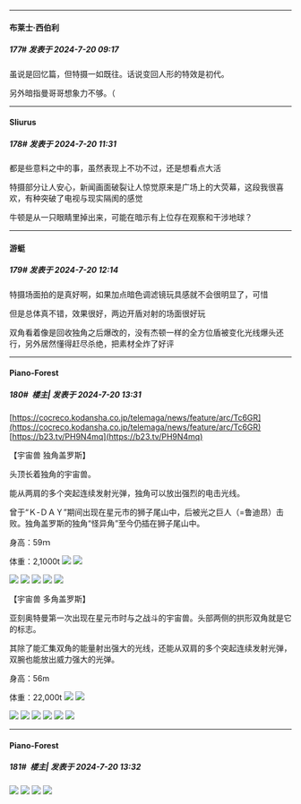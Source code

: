 ﻿
*****

####  布莱士·西伯利  
##### 177#       发表于 2024-7-20 09:17

虽说是回忆篇，但特摄一如既往。话说变回人形的特效是初代。

另外暗指曼哥哥想象力不够。（


*****

####  Sliurus  
##### 178#       发表于 2024-7-20 11:31

都是些意料之中的事，虽然表现上不功不过，还是想看点大活

特摄部分让人安心，新闻画面破裂让人惊觉原来是广场上的大荧幕，这段我很喜欢，有种突破了电视与现实隔阂的感觉

牛顿是从一只眼睛里掉出来，可能在暗示有上位存在观察和干涉地球？


*****

####  游蜓  
##### 179#       发表于 2024-7-20 12:14

特摄场面拍的是真好啊，如果加点暗色调滤镜玩具感就不会很明显了，可惜

但是总体真不错，效果很好，两边开盾对射的场面很好玩

双角看着像是回收独角之后爆改的，没有杰顿一样的全方位盾被变化光线爆头还行，另外居然懂得赶尽杀绝，把素材全炸了好评


*****

####  Piano-Forest  
##### 180#         楼主| 发表于 2024-7-20 13:31

[https://cocreco.kodansha.co.jp/telemaga/news/feature/arc/Tc6GR](https://cocreco.kodansha.co.jp/telemaga/news/feature/arc/Tc6GR)
[https://b23.tv/PH9N4mq](https://b23.tv/PH9N4mq)

【宇宙兽 独角盖罗斯】

头顶长着独角的宇宙兽。

能从两肩的多个突起连续发射光弹，独角可以放出强烈的电击光线。

曾于“Ｋ-ＤＡＹ”期间出现在星元市的狮子尾山中，后被光之巨人（=鲁迪昂）击败。独角盖罗斯的独角“怪异角”至今仍插在狮子尾山中。

身高：59ｍ

体重：2,1000t
<img src="https://p.sda1.dev/18/0b6ccf158f01cd1b4738e3a2dfe42a9d/4a252c9f-248f-40ca-ace5-97708d408bb4.jpg" referrerpolicy="no-referrer">
<img src="https://p.sda1.dev/18/779175947f13e8f312a42c877b274b38/4b0a94ec-ee96-4298-8ead-2afe8327293c.jpg" referrerpolicy="no-referrer">

<img src="https://p.sda1.dev/18/08be63417d21035b27d8b9191dae732b/f6ad9601-1a6d-4a09-9e5a-60e08eaed8f9.jpg" referrerpolicy="no-referrer">
<img src="https://p.sda1.dev/18/ba234128e93c331d5aa59fdac311e4fd/c8df4396-e6c6-4235-89f6-070919582eac.jpg" referrerpolicy="no-referrer">
<img src="https://p.sda1.dev/18/9ac4fd92a1f84285e88d96bc6aa9aa3e/7f4c0e87-e29a-416e-b3ac-3e1ce56b2449.jpg" referrerpolicy="no-referrer">
<img src="https://p.sda1.dev/18/67f3aea218ba88313b4de6b10f2abdc2/（画像4 4）.jpg" referrerpolicy="no-referrer">
<img src="https://p.sda1.dev/18/0ce2fa4e6b9aea0f60cf83dbcc234725/4e15bf88-1514-4d6d-989d-15cf21ff177f.jpg" referrerpolicy="no-referrer">

【宇宙兽 多角盖罗斯】

亚刻奥特曼第一次出现在星元市时与之战斗的宇宙兽。头部两侧的拱形双角就是它的标志。

其除了能汇集双角的能量射出强大的光线，还能从双肩的多个突起连续发射光弹，双腕也能放出威力强大的光弹。

身高：56m

体重：22,000t
<img src="https://p.sda1.dev/18/965a52477299bf54f25bd07dd9843814/b755c737-67a2-4001-91c9-17580ca27bf2.jpg" referrerpolicy="no-referrer">
<img src="https://p.sda1.dev/18/5572ad7d6d2a6021c4c9a94c70b6a8b5/00691877-0a0d-4dde-b666-34d23ba6638e.jpg" referrerpolicy="no-referrer">

<img src="https://p.sda1.dev/18/039520f0ca7c6e69bdee8241f17008b6/d487f4fc-e95d-4290-a9fa-14d97796521e.jpg" referrerpolicy="no-referrer">
<img src="https://p.sda1.dev/18/5bb66214d50d0d04655d51b2811c2a5b/3d534585-b661-4ad9-a9f0-91e6967b1172.jpg" referrerpolicy="no-referrer">
<img src="https://p.sda1.dev/18/332f0b00d63442e79d43da62fb2f0e74/（画像4 4） _1_.jpg" referrerpolicy="no-referrer">
<img src="https://p.sda1.dev/18/9d5b20f530181d5ba0e82cab80fa9515/（画像2 4）.jpg" referrerpolicy="no-referrer">

<img src="https://p.sda1.dev/18/a81baeba2a5b706a7136e0e3d0ecde55/31357763-2df0-4402-b0bf-3dc7a43b0cf5.jpg" referrerpolicy="no-referrer">
<img src="https://p.sda1.dev/18/ee837fb2d83855bacbd02b7adebfc2f8/5e830739-626d-4d48-b363-1537701c4a6d.jpg" referrerpolicy="no-referrer">

*****

####  Piano-Forest  
##### 181#         楼主| 发表于 2024-7-20 13:32

<img src="https://p.sda1.dev/18/482150cbee33fc1dc2861f1c9a568ad6/75430e5e-a427-4a7c-8b51-76c171a1293a.jpg" referrerpolicy="no-referrer">
<img src="https://p.sda1.dev/18/3cb259992dc2f4f972a15220e2cd6e5c/8d4afed6-feeb-483b-89ce-5d90f8db01bd.jpg" referrerpolicy="no-referrer">
<img src="https://p.sda1.dev/18/9ce4434a71c8918868c392d2e115e3a9/5f552d9d-fe7c-4895-a673-584d7ed13808.jpg" referrerpolicy="no-referrer">
<img src="https://p.sda1.dev/18/3beeebc18947619d136bb3a0f89fa73b/75c365dc-4d0f-449b-b160-4c4991c9dc67.jpg" referrerpolicy="no-referrer">

